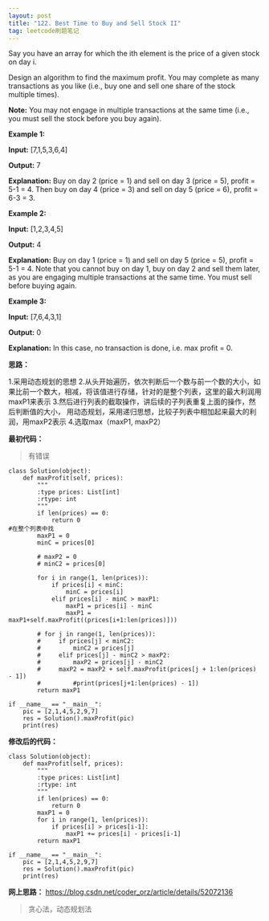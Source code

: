 ```yaml
---
layout: post
title: "122. Best Time to Buy and Sell Stock II"
tag: leetcode刷题笔记
---
```


Say you have an array for which the ith element is the price of a given stock on day i.

Design an algorithm to find the maximum profit. You may complete as many transactions as you like (i.e., buy one and sell one share of the stock multiple times).

**Note:** You may not engage in multiple transactions at the same time (i.e., you must sell the stock before you buy again).

**Example 1:**

**Input:** [7,1,5,3,6,4]

**Output:** 7

**Explanation:** Buy on day 2 (price = 1) and sell on day 3 (price = 5), profit = 5-1 = 4.
             Then buy on day 4 (price = 3) and sell on day 5 (price = 6), profit = 6-3 = 3.

**Example 2:**

**Input:** [1,2,3,4,5]

**Output:** 4

**Explanation:** Buy on day 1 (price = 1) and sell on day 5 (price = 5), profit = 5-1 = 4.
             Note that you cannot buy on day 1, buy on day 2 and sell them later, as you are
             engaging multiple transactions at the same time. You must sell before buying again.

**Example 3:**

**Input:** [7,6,4,3,1]

**Output:** 0

**Explanation:** In this case, no transaction is done, i.e. max profit = 0.

**思路：**

1.采用动态规划的思想
2.从头开始遍历，依次判断后一个数与前一个数的大小，如果比前一个数大，相减，将该值进行存储，针对的是整个列表，这里的最大利润用maxP1来表示
3.然后进行列表的截取操作，讲后续的子列表重复上面的操作，然后判断值的大小， 用动态规划，采用递归思想，比较子列表中相加起来最大的利润，用maxP2表示
4.选取max（maxP1, maxP2）

**最初代码：**
>有错误
~~~
class Solution(object):
    def maxProfit(self, prices):
        """
        :type prices: List[int]
        :rtype: int
        """
        if len(prices) == 0:
            return 0
#在整个列表中找
        maxP1 = 0
        minC = prices[0]

        # maxP2 = 0
        # minC2 = prices[0]

        for i in range(1, len(prices)):
            if prices[i] < minC:
                minC = prices[i]
            elif prices[i] - minC > maxP1:
                maxP1 = prices[i] - minC
                maxP1 = maxP1+self.maxProfit((prices[i+1:len(prices)]))

        # for j in range(1, len(prices)):
        #     if prices[j] < minC2:
        #         minC2 = prices[j]
        #     elif prices[j] - minC2 > maxP2:
        #         maxP2 = prices[j] - minC2
        #     maxP2 = maxP2 + self.maxProfit(prices[j + 1:len(prices) - 1])
        #         #print(prices[j+1:len(prices) - 1])
        return maxP1

if __name__ == "__main__":
    pic = [2,1,4,5,2,9,7]
    res = Solution().maxProfit(pic)
    print(res)
~~~

**修改后的代码：**

~~~
class Solution(object):
    def maxProfit(self, prices):
        """
        :type prices: List[int]
        :rtype: int
        """
        if len(prices) == 0:
            return 0
        maxP1 = 0
        for i in range(1, len(prices)):
            if prices[i] > prices[i-1]:
                maxP1 += prices[i] - prices[i-1]
        return maxP1

if __name__ == "__main__":
    pic = [2,1,4,5,2,9,7]
    res = Solution().maxProfit(pic)
    print(res)
~~~


**网上思路：**
<https://blog.csdn.net/coder_orz/article/details/52072136>

>贪心法，动态规划法